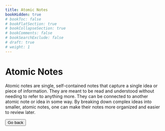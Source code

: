```yaml
---
title: Atomic Notes
bookHidden: true
# bookToc: false
# bookFlatSection: true
# bookCollapseSection: true
# bookComments: false
# bookSearchExclude: false
# draft: true
# weight: 1
---
```


# Atomic Notes

Atomic notes are single, self-contained notes that capture a single idea or piece of information. They are meant to be read and understood without needing to refer to anything more. They can be connected to another atomic note or idea in some way. By breaking down complex ideas into smaller, atomic notes, one can make their notes more organized and easier to review later.

<button class="bbutton" onclick="window.location.href=`/`;"><span>Go back</span></button>